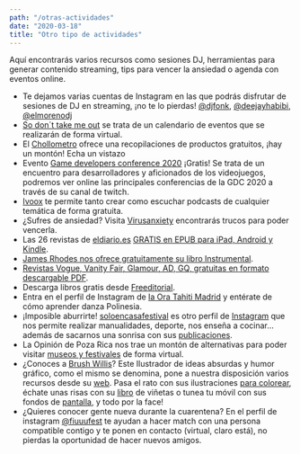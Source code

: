 ```yaml
---
path: "/otras-actividades"
date: "2020-03-18"
title: "Otro tipo de actividades"
---
```


Aquí encontrarás varios recursos como sesiones DJ, herramientas para generar contenido streaming, tips para vencer la ansiedad o agenda con eventos online.

- Te dejamos varias cuentas de Instagram en las que podrás disfrutar de sesiones de DJ en streaming, ¡no te lo pierdas! [@djfonk](https://www.instagram.com/djfonk/), [@deejayhabibi](https://www.instagram.com/deejayhabibi/), [@elmorenodj](https://www.instagram.com/elmorenodj/)
- [So don´t take me out](https://www.notion.so/So-don-t-take-me-out-3fd57cd54ca44faabda7dff71548fac6) se trata de un calendario de eventos que se realizarán de forma virtual.
- El [Chollometro](https://www.chollometro.com/ofertas/recopilatorio-quedateencasa-coronavirus-307528) ofrece una recopilaciones de productos gratuitos, ¡hay un montón! Echa un vistazo
- Evento [Game developers conference 2020](https://m.twitch.tv/gdc/profile) ¡Gratis! Se trata de un encuentro para desarrolladores y aficionados de los videojuegos, podremos ver online las principales conferencias de la GDC 2020 a través de su canal de twitch.
- [Ivoox](https://www.ivoox.com/) te permite tanto crear como escuchar podcasts de cualquier temática de forma gratuita.
- ¿Sufres de ansiedad? Visita [Virusanxiety](https://www.virusanxiety.com/) encontrarás trucos para poder vencerla.
- Las 26 revistas de [eldiario.es](http://eldiario.es/) [GRATIS en EPUB para iPad, Android y Kindle](https://www.eldiario.es/redaccion/Abrimos-todas-revistas-monograficas-online_6_1006559352.html).
- [James Rhodes nos ofrece gratuitamente su libro Instrumental](https://www.dropbox.com/s/sx6975620seim0m/INSTRUMENTAL%20-%20CASA%20BLACKIE.pdf?dl=0%E2%80%AC&fbclid=IwAR3oxgBvYzXKwj91US60SXzeerLchMvNSpCeFC2MaS-9YMsAGdvuNubKg_Y).
- [Revistas Vogue, Vanity Fair, Glamour, AD, GQ, gratuitas en formato descargable PDF](https://www.revistavanityfair.es/la-revista/articulos/leer-vanity-fair-descarga-pdf/43926).
- Descarga libros gratis desde [Freeditorial](https://freeditorial.com/es).
- Entra en el perfil de Instagram de [Ia Ora Tahiti Madrid](https://www.instagram.com/iaoratahitimad/) y entérate de cómo aprender danza Polinesia.
- ¡Imposible aburrirte! [soloencasafestival](https://www.instagram.com/soloencasafestival/) es otro perfil de [Instagram](https://www.instagram.com/soloencasafestival/) que nos permite realizar manualidades, deporte, nos enseña a cocinar… además de sacarnos una sonrisa con sus [publicaciones](https://www.instagram.com/p/B99NVU-iczL/).
- La Opinión de Poza Rica nos trae un montón de alternativas para poder visitar [museos y festivales](https://www.laopinion.net/no-te-aburras-visita-museos-y-festivales-en-forma-virtual-2/) de forma virtual.
- ¿Conoces a [Brush Willis](https://www.instagram.com/brush_willis/)? Este Ilustrador de ideas absurdas y humor gráfico, como el mismo se denomina, pone a nuestra disposición varios recursos desde su [web](https://www.brushwillis.com/brushwillis/). Pasa el rato con sus ilustraciones [para colorear](https://www.brushwillis.com/categoria-producto/colorea/), échate unas risas con su [libro](https://www.brushwillis.com/categoria-producto/licencia-para-reir/) de viñetas o tunea tu móvil con sus fondos de [pantalla](https://www.brushwillis.com/categoria-producto/fondos-movil/), y todo por la face!
- ¿Quieres conocer gente nueva durante la cuarentena? En el perfil de instagram [@fiuuufest](https://www.instagram.com/fiuuufest/) te ayudan a hacer match con una persona compatible contigo y te ponen en contacto (virtual, claro está), no pierdas la oportunidad de hacer nuevos amigos.
